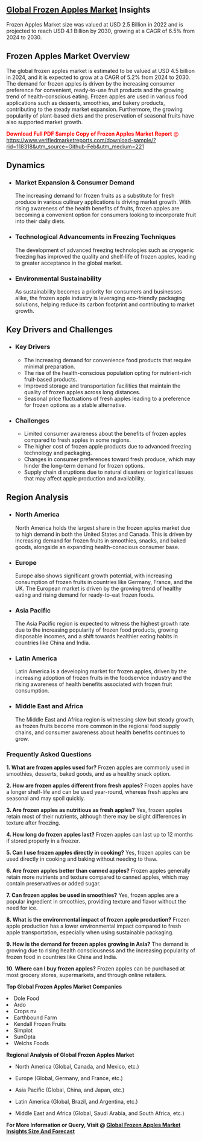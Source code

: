 <h2><a href="https://www.verifiedmarketreports.com/download-sample/?rid=118318&amp;utm_source=Github&amp;utm_medium=221" target="_blank">Global Frozen Apples Market</a> Insights</h2><p>Frozen Apples Market size was valued at USD 2.5 Billion in 2022 and is projected to reach USD 4.1 Billion by 2030, growing at a CAGR of 6.5% from 2024 to 2030.</p><p> <h2>Frozen Apples Market Overview</h2> <p>The global frozen apples market is estimated to be valued at USD 4.5 billion in 2024, and it is expected to grow at a CAGR of 5.2% from 2024 to 2030. The demand for frozen apples is driven by the increasing consumer preference for convenient, ready-to-use fruit products and the growing trend of health-conscious eating. Frozen apples are used in various food applications such as desserts, smoothies, and bakery products, contributing to the steady market expansion. Furthermore, the growing popularity of plant-based diets and the preservation of seasonal fruits have also supported market growth.</p> <p><p><span class=""><span style="color: #ff0000;"><strong>Download Full PDF Sample Copy of Frozen Apples Market Report</strong> @ </span><a href="https://www.verifiedmarketreports.com/download-sample/?rid=118318&amp;utm_source=Github-Feb&amp;utm_medium=221" target="_blank">https://www.verifiedmarketreports.com/download-sample/?rid=118318&amp;utm_source=Github-Feb&amp;utm_medium=221</a></span></p></p> <h2>Dynamics</h2> <ul> <li><h3>Market Expansion & Consumer Demand</h3> The increasing demand for frozen fruits as a substitute for fresh produce in various culinary applications is driving market growth. With rising awareness of the health benefits of fruits, frozen apples are becoming a convenient option for consumers looking to incorporate fruit into their daily diets.</li> <li><h3>Technological Advancements in Freezing Techniques</h3> The development of advanced freezing technologies such as cryogenic freezing has improved the quality and shelf-life of frozen apples, leading to greater acceptance in the global market.</li> <li><h3>Environmental Sustainability</h3> As sustainability becomes a priority for consumers and businesses alike, the frozen apple industry is leveraging eco-friendly packaging solutions, helping reduce its carbon footprint and contributing to market growth.</li> </ul> <h2>Key Drivers and Challenges</h2> <ul> <li><h3>Key Drivers</h3> <ul> <li>The increasing demand for convenience food products that require minimal preparation.</li> <li>The rise of the health-conscious population opting for nutrient-rich fruit-based products.</li> <li>Improved storage and transportation facilities that maintain the quality of frozen apples across long distances.</li> <li>Seasonal price fluctuations of fresh apples leading to a preference for frozen options as a stable alternative.</li> </ul> </li> <li><h3>Challenges</h3> <ul> <li>Limited consumer awareness about the benefits of frozen apples compared to fresh apples in some regions.</li> <li>The higher cost of frozen apple products due to advanced freezing technology and packaging.</li> <li>Changes in consumer preferences toward fresh produce, which may hinder the long-term demand for frozen options.</li> <li>Supply chain disruptions due to natural disasters or logistical issues that may affect apple production and availability.</li> </ul> </li> </ul> <h2>Region Analysis</h2> <ul> <li><h3>North America</h3> North America holds the largest share in the frozen apples market due to high demand in both the United States and Canada. This is driven by increasing demand for frozen fruits in smoothies, snacks, and baked goods, alongside an expanding health-conscious consumer base.</li> <li><h3>Europe</h3> Europe also shows significant growth potential, with increasing consumption of frozen fruits in countries like Germany, France, and the UK. The European market is driven by the growing trend of healthy eating and rising demand for ready-to-eat frozen foods.</li> <li><h3>Asia Pacific</h3> The Asia Pacific region is expected to witness the highest growth rate due to the increasing popularity of frozen food products, growing disposable incomes, and a shift towards healthier eating habits in countries like China and India.</li> <li><h3>Latin America</h3> Latin America is a developing market for frozen apples, driven by the increasing adoption of frozen fruits in the foodservice industry and the rising awareness of health benefits associated with frozen fruit consumption.</li> <li><h3>Middle East and Africa</h3> The Middle East and Africa region is witnessing slow but steady growth, as frozen fruits become more common in the regional food supply chains, and consumer awareness about health benefits continues to grow.</li> </ul> <h3>Frequently Asked Questions</h3> <p><b>1. What are frozen apples used for?</b> Frozen apples are commonly used in smoothies, desserts, baked goods, and as a healthy snack option.</p> <p><b>2. How are frozen apples different from fresh apples?</b> Frozen apples have a longer shelf-life and can be used year-round, whereas fresh apples are seasonal and may spoil quickly.</p> <p><b>3. Are frozen apples as nutritious as fresh apples?</b> Yes, frozen apples retain most of their nutrients, although there may be slight differences in texture after freezing.</p> <p><b>4. How long do frozen apples last?</b> Frozen apples can last up to 12 months if stored properly in a freezer.</p> <p><b>5. Can I use frozen apples directly in cooking?</b> Yes, frozen apples can be used directly in cooking and baking without needing to thaw.</p> <p><b>6. Are frozen apples better than canned apples?</b> Frozen apples generally retain more nutrients and texture compared to canned apples, which may contain preservatives or added sugar.</p> <p><b>7. Can frozen apples be used in smoothies?</b> Yes, frozen apples are a popular ingredient in smoothies, providing texture and flavor without the need for ice.</p> <p><b>8. What is the environmental impact of frozen apple production?</b> Frozen apple production has a lower environmental impact compared to fresh apple transportation, especially when using sustainable packaging.</p> <p><b>9. How is the demand for frozen apples growing in Asia?</b> The demand is growing due to rising health consciousness and the increasing popularity of frozen food in countries like China and India.</p> <p><b>10. Where can I buy frozen apples?</b> Frozen apples can be purchased at most grocery stores, supermarkets, and through online retailers.</p> </p><p><strong>Top Global Frozen Apples Market Companies</strong></p><div data-test-id=""><p><li>Dole Food</li><li> Ardo</li><li> Crops nv</li><li> Earthbound Farm</li><li> Kendall Frozen Fruits</li><li> Simplot</li><li> SunOpta</li><li> Welchs Foods</li></p><div><strong>Regional Analysis of&nbsp;Global Frozen Apples Market</strong></div><ul><li dir="ltr"><p dir="ltr">North America&nbsp;(Global, Canada, and Mexico, etc.)</p></li><li dir="ltr"><p dir="ltr">Europe (Global, Germany, and France, etc.)</p></li><li dir="ltr"><p dir="ltr">Asia Pacific&nbsp;(Global, China, and Japan, etc.)</p></li><li dir="ltr"><p dir="ltr">Latin America&nbsp;(Global, Brazil, and Argentina, etc.)</p></li><li dir="ltr">Middle East and Africa&nbsp;(Global, Saudi Arabia, and South Africa, etc.)</li></ul><p><strong>For More Information or Query, Visit @&nbsp;</strong><strong><a href="https://www.verifiedmarketreports.com/product/global-frozen-apples-market-outlook/?utm_source=Github&amp;utm_medium=221" target="_blank">Global Frozen Apples Market Insights Size And Forecast</a></strong></p></div>
